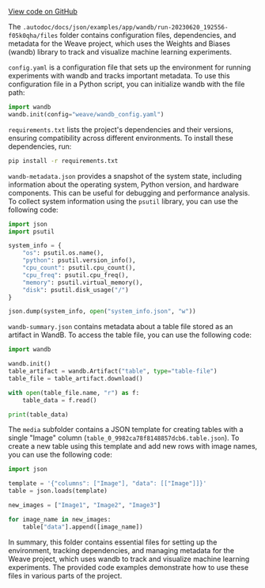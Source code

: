 [View code on GitHub](https://github.com/wandb/weave/.autodoc/docs/json/examples/app/wandb/run-20230620_192556-f05k0qha/files)

The `.autodoc/docs/json/examples/app/wandb/run-20230620_192556-f05k0qha/files` folder contains configuration files, dependencies, and metadata for the Weave project, which uses the Weights and Biases (wandb) library to track and visualize machine learning experiments.

`config.yaml` is a configuration file that sets up the environment for running experiments with wandb and tracks important metadata. To use this configuration file in a Python script, you can initialize wandb with the file path:

```python
import wandb
wandb.init(config="weave/wandb_config.yaml")
```

`requirements.txt` lists the project's dependencies and their versions, ensuring compatibility across different environments. To install these dependencies, run:

```bash
pip install -r requirements.txt
```

`wandb-metadata.json` provides a snapshot of the system state, including information about the operating system, Python version, and hardware components. This can be useful for debugging and performance analysis. To collect system information using the `psutil` library, you can use the following code:

```python
import json
import psutil

system_info = {
    "os": psutil.os.name(),
    "python": psutil.version_info(),
    "cpu_count": psutil.cpu_count(),
    "cpu_freq": psutil.cpu_freq(),
    "memory": psutil.virtual_memory(),
    "disk": psutil.disk_usage("/")
}

json.dump(system_info, open("system_info.json", "w"))
```

`wandb-summary.json` contains metadata about a table file stored as an artifact in WandB. To access the table file, you can use the following code:

```python
import wandb

wandb.init()
table_artifact = wandb.Artifact("table", type="table-file")
table_file = table_artifact.download()

with open(table_file.name, "r") as f:
    table_data = f.read()

print(table_data)
```

The `media` subfolder contains a JSON template for creating tables with a single "Image" column (`table_0_9982ca78f8148857dcb6.table.json`). To create a new table using this template and add new rows with image names, you can use the following code:

```python
import json

template = '{"columns": ["Image"], "data": [["Image"]]}'
table = json.loads(template)

new_images = ["Image1", "Image2", "Image3"]

for image_name in new_images:
    table["data"].append([image_name])
```

In summary, this folder contains essential files for setting up the environment, tracking dependencies, and managing metadata for the Weave project, which uses wandb to track and visualize machine learning experiments. The provided code examples demonstrate how to use these files in various parts of the project.
